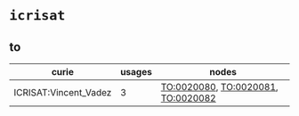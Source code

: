 # `icrisat`

## to

| curie                 |   usages | nodes                                                                                                                                                                     |
|-----------------------|----------|---------------------------------------------------------------------------------------------------------------------------------------------------------------------------|
| ICRISAT:Vincent_Vadez |        3 | [TO:0020080](http://purl.obolibrary.org/obo/TO_0020080), [TO:0020081](http://purl.obolibrary.org/obo/TO_0020081), [TO:0020082](http://purl.obolibrary.org/obo/TO_0020082) |

